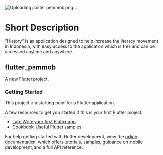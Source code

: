 ![Uploading poster pemmob.png…]()

# Short Description

"History" is an application designed to help increase the literacy movement in Indonesia, with easy access to the application which is free and can be accessed anytime and anywhere.

## flutter_pemmob

A new Flutter project.

### Getting Started

This project is a starting point for a Flutter application.

A few resources to get you started if this is your first Flutter project:

- [Lab: Write your first Flutter app](https://docs.flutter.dev/get-started/codelab)
- [Cookbook: Useful Flutter samples](https://docs.flutter.dev/cookbook)

For help getting started with Flutter development, view the
[online documentation](https://docs.flutter.dev/), which offers tutorials,
samples, guidance on mobile development, and a full API reference.

